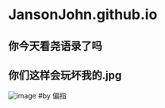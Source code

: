 # JansonJohn.github.io
## 你今天看尧语录了吗
## 你们这样会玩坏我的.jpg
![image](https://ps.ssl.qhimg.com/sdmt/210_135_100/t0126294c2ae9be370d.jpg)
#by 偏指
